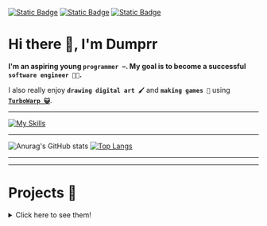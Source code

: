 [![Static Badge](https://img.shields.io/badge/Itch.io-FA5C5C?style=for-the-badge&logo=itchdotio&logoColor=white&labelColor=FA5C5C&color=FA5C5C)](https://dumprr.itch.io/)
[![Static Badge](https://img.shields.io/badge/My%20Site-000?style=for-the-badge&logo=googlechrome&logoColor=white&labelColor=000&color=000)](https://dumprr.github.io/)
[![Static Badge](https://img.shields.io/badge/E--Mail-8A2BE2?style=for-the-badge&logo=protonmail&logoColor=white&labelColor=8A2BE2&color=8A2BE2)](mailto:duhhhmprr@proton.me)

# Hi there 👋, I'm Dumprr 

**I'm an aspiring young `programmer ⌨️`. My goal is to become a successful `software engineer 👨‍💻`.**

I also really enjoy **`drawing digital art 🖌️`** and **`making games 👾`** using [**`TurboWarp 😺`**](https://turbowarp.org/). 

---
[![My Skills](https://skillicons.dev/icons?i=html,css,js,nodejs,py,vscode,replit,github,heroku,discord,bots&theme=dark)](https://skillicons.dev)


---


![Anurag's GitHub stats](https://github-readme-stats.vercel.app/api?username=dumprr&show_icons=true&theme=tokyonight&line_height=28&hide_border=true)
[![Top Langs](https://github-readme-stats.vercel.app/api/top-langs/?username=dumprr&layout=donut&theme=tokyonight&hide_border=true)](https://github.com/anuraghazra/github-readme-stats)

---

---
# Projects 🧰
<details>
  <summary>Click here to see them!</summary><br>


[**Linear Pirates**](https://dumprr.itch.io/pirates) made in in 14 days for [**My First Game Jam**](https://itch.io/jam/my-first-game-jam-summer-2023) 

[**Windows 95 Key Genner**](https://dumprr.github.io/Win95CDKey/) made in TurboWarp/Scratch 3 

[**Ex(py)riments**](https://github.com/dumprr/Ex-Py-riments), a bunch of little gadgets made in Python 

[**My Website**](https://dumprr.github.io/), (still VERY new, I just started learning HTML)

[**Sentaku**](https://github.com/dumprr/Sentaku), a multipurpose discord.js bot with advanced generic features.

[**Trudare**](https://github.com/dumprr/Trudare), a Sentaku-based Truth or Dare discord.js bot.
</details>
